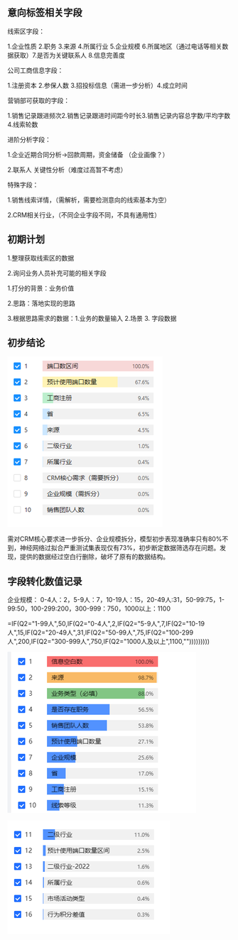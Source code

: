 ## 意向标签相关字段

线索区字段：

1.企业性质 2.职务 3.来源 4.所属行业  5.企业规模 6.所属地区（通过电话等相关数据获取）7.是否为关键联系人 8.信息完善度

公司工商信息字段：

1.注册资本 2.参保人数 3.招投标信息（需进一步分析）4.成立时间

营销部可获取的字段：

1.销售记录跟进频次2.销售记录跟进时间距今时长3.销售记录内容总字数/平均字数 4.线索轮数



进阶分析字段：

1.企业近期合同分析->回款周期，资金储备 （企业画像？）

2.联系人 关键性分析（难度过高暂不考虑）

特殊字段：

1.销售线索详情，（需解析，需要检测意向的线索基本为空）

2.CRM相关行业，（不同企业字段不同，不具有通用性）



## 初期计划

1.整理获取线索区的数据

2.询问业务人员补充可能的相关字段



1.打分的背景：业务价值

2.思路：落地实现的思路

3.根据思路需求的数据：1.业务的数量输入 2.场景 3. 字段数据





## 初步结论

![1683806171270](image/1683806171270.png)

需对CRM核心要求进一步拆分、企业规模拆分，模型初步表现准确率只有80%不到，神经网络过拟合严重测试集表现仅有73%，初步断定数据筛选存在问题。发现，提供的数据经过空白行删除，破坏了原有的数据结构。

## 字段转化数值记录

企业规模： 0-4人：2，5-9人：7，10-19人：15，20-49人:31，50-99:75，1-99:50，100-299:200，300-999：750，1000以上：1100

=IF(Q2="1-99人",50,IF(Q2="0-4人",2,IF(Q2="5-9人",7,IF(Q2="10-19人",15,IF(Q2="20-49人",31,IF(Q2="50-99人",75,IF(Q2="100-299人",200,IF(Q2="300-999人",750,IF(Q2="1000人及以上",1100,"")))))))))



![1684138089612](image/1684138089612.png)



![1684138112238](image/1684138112238.png)

